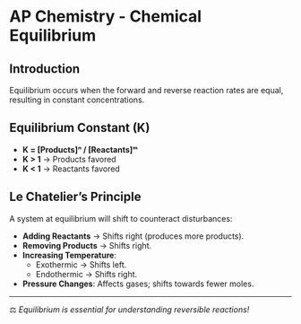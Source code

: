 # AP Chemistry - Chemical Equilibrium

## Introduction
Equilibrium occurs when the forward and reverse reaction rates are equal, resulting in constant concentrations.

## Equilibrium Constant (K)
- **K = [Products]ⁿ / [Reactants]ᵐ**
- **K > 1** → Products favored  
- **K < 1** → Reactants favored  

## Le Chatelier’s Principle
A system at equilibrium will shift to counteract disturbances:
- **Adding Reactants** → Shifts right (produces more products).
- **Removing Products** → Shifts right.
- **Increasing Temperature**:
  - Exothermic → Shifts left.
  - Endothermic → Shifts right.
- **Pressure Changes**: Affects gases; shifts towards fewer moles.

---
⚖️ _Equilibrium is essential for understanding reversible reactions!_
